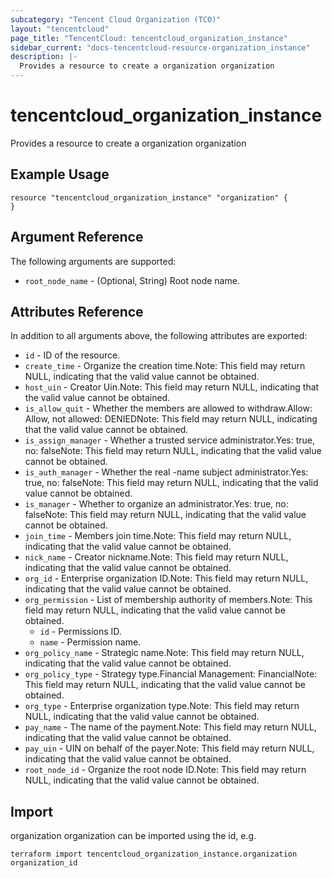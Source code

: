 ```yaml
---
subcategory: "Tencent Cloud Organization (TCO)"
layout: "tencentcloud"
page_title: "TencentCloud: tencentcloud_organization_instance"
sidebar_current: "docs-tencentcloud-resource-organization_instance"
description: |-
  Provides a resource to create a organization organization
---
```


# tencentcloud_organization_instance

Provides a resource to create a organization organization

## Example Usage

```hcl
resource "tencentcloud_organization_instance" "organization" {
}
```

## Argument Reference

The following arguments are supported:

* `root_node_name` - (Optional, String) Root node name.

## Attributes Reference

In addition to all arguments above, the following attributes are exported:

* `id` - ID of the resource.
* `create_time` - Organize the creation time.Note: This field may return NULL, indicating that the valid value cannot be obtained.
* `host_uin` - Creator Uin.Note: This field may return NULL, indicating that the valid value cannot be obtained.
* `is_allow_quit` - Whether the members are allowed to withdraw.Allow: Allow, not allowed: DENIEDNote: This field may return NULL, indicating that the valid value cannot be obtained.
* `is_assign_manager` - Whether a trusted service administrator.Yes: true, no: falseNote: This field may return NULL, indicating that the valid value cannot be obtained.
* `is_auth_manager` - Whether the real -name subject administrator.Yes: true, no: falseNote: This field may return NULL, indicating that the valid value cannot be obtained.
* `is_manager` - Whether to organize an administrator.Yes: true, no: falseNote: This field may return NULL, indicating that the valid value cannot be obtained.
* `join_time` - Members join time.Note: This field may return NULL, indicating that the valid value cannot be obtained.
* `nick_name` - Creator nickname.Note: This field may return NULL, indicating that the valid value cannot be obtained.
* `org_id` - Enterprise organization ID.Note: This field may return NULL, indicating that the valid value cannot be obtained.
* `org_permission` - List of membership authority of members.Note: This field may return NULL, indicating that the valid value cannot be obtained.
  * `id` - Permissions ID.
  * `name` - Permission name.
* `org_policy_name` - Strategic name.Note: This field may return NULL, indicating that the valid value cannot be obtained.
* `org_policy_type` - Strategy type.Financial Management: FinancialNote: This field may return NULL, indicating that the valid value cannot be obtained.
* `org_type` - Enterprise organization type.Note: This field may return NULL, indicating that the valid value cannot be obtained.
* `pay_name` - The name of the payment.Note: This field may return NULL, indicating that the valid value cannot be obtained.
* `pay_uin` - UIN on behalf of the payer.Note: This field may return NULL, indicating that the valid value cannot be obtained.
* `root_node_id` - Organize the root node ID.Note: This field may return NULL, indicating that the valid value cannot be obtained.


## Import

organization organization can be imported using the id, e.g.

```
terraform import tencentcloud_organization_instance.organization organization_id
```

